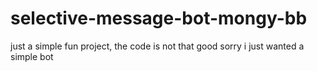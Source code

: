 # selective-message-bot-mongy-bb
 just a simple fun project, the code is not that good sorry i just wanted a simple bot
